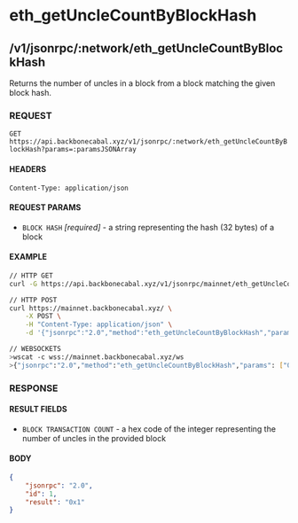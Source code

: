 # eth_getUncleCountByBlockHash

## /v1/jsonrpc/:network/eth_getUncleCountByBlockHash

Returns the number of uncles in a block from a block matching the given block hash.

### REQUEST

`GET https://api.backbonecabal.xyz/v1/jsonrpc/:network/eth_getUncleCountByBlockHash?params=:paramsJSONArray`

#### HEADERS

`Content-Type: application/json`

#### REQUEST PARAMS

-   `BLOCK HASH` _[required]_ - a string representing the hash (32 bytes) of a block

#### EXAMPLE

```bash
// HTTP GET
curl -G https://api.backbonecabal.xyz/v1/jsonrpc/mainnet/eth_getUncleCountByBlockHash --data-urlencode 'params=["0xb3b20624f8f0f86eb50dd04688409e5cea4bd02d700bf6e79e9384d47d6a5a35"]'

// HTTP POST
curl https://mainnet.backbonecabal.xyz/ \
    -X POST \
    -H "Content-Type: application/json" \
    -d '{"jsonrpc":"2.0","method":"eth_getUncleCountByBlockHash","params": ["0xb3b20624f8f0f86eb50dd04688409e5cea4bd02d700bf6e79e9384d47d6a5a35"],"id":1}'

// WEBSOCKETS
>wscat -c wss://mainnet.backbonecabal.xyz/ws
>{"jsonrpc":"2.0","method":"eth_getUncleCountByBlockHash","params": ["0xb3b20624f8f0f86eb50dd04688409e5cea4bd02d700bf6e79e9384d47d6a5a35"],"id":1}
```

### RESPONSE

#### RESULT FIELDS

-   `BLOCK TRANSACTION COUNT` - a hex code of the integer representing the number of uncles in the provided block

#### BODY

```json
{
	"jsonrpc": "2.0",
	"id": 1,
	"result": "0x1"
}
```
